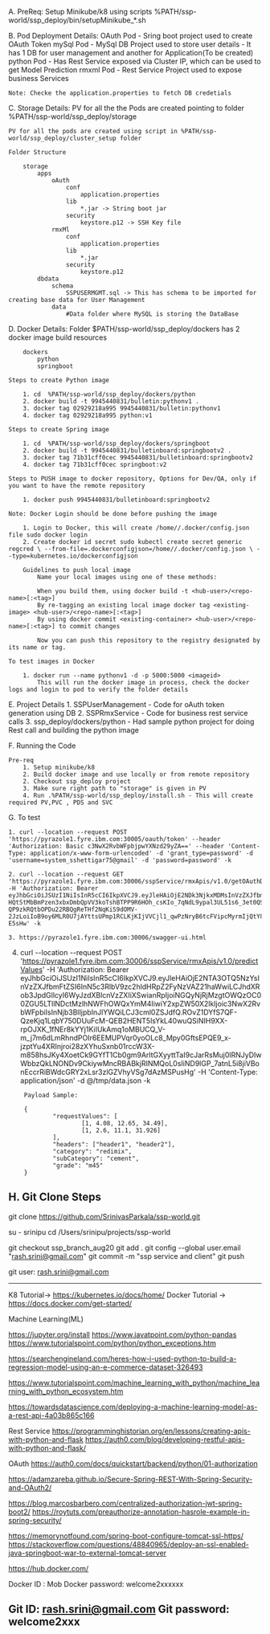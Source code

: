 A. PreReq: 
	Setup Minikube/k8 using scripts %PATH/ssp-world/ssp_deploy/bin/setupMinikube_*.sh
	
B. Pod Deployment Details:
	OAuth Pod - Sring boot project used to create OAuth Token
	mySql Pod - MySql DB Project used to store user details - It has 1 DB for user management and another for Application(To be created)
	python Pod - Has Rest Service exposed via Cluster IP, which can be used to get Model Prediction
	rmxml Pod - Rest Service Project used to expose business Services
	
	Note: Checke the application.properties to fetch DB credetials
	
C. Storage Details:
	PV for all the the Pods are created pointing to folder %PATH/ssp-world/ssp_deploy/storage
	
	PV for all the pods are created using script in %PATH/ssp-world/ssp_deploy/cluster_setup folder
	
	Folder Structure
		
		storage
			apps
				oAuth
					conf
						application.properties
					lib
						*.jar -> String boot jar
					security
						keystore.p12 -> SSH Key file
				rmxMl
					conf
						application.properties
					lib
						*.jar
					security
						keystore.p12
			dbdata
				schema
					SSPUSERMGMT.sql -> This has schema to be imported for creating base data for User Management
				data
					#Data folder where MySQL is storing the DataBase
					
D. Docker Details:
	Folder $PATH/ssp-world/ssp_deploy/dockers has 2 docker image build resources
		
		dockers
			python
			springboot	
		
	Steps to create Python image
	
		1. cd  %PATH/ssp-world/ssp_deploy/dockers/python
		2. docker build -t 9945440831/bulletin:pythonv1 .
		3. docker tag 02929218a995 9945440831/bulletin:pythonv1
		4. docker tag 02929218a995 python:v1
		
	Steps to create Spring image
	
		1. cd  %PATH/ssp-world/ssp_deploy/dockers/springboot
		2. docker build -t 9945440831/bulletinboard:springbootv2 .
		3. docker tag 71b31cff0cec 9945440831/bulletinboard:springbootv2
		4. docker tag 71b31cff0cec springboot:v2
		
	Steps to PUSH image to docker repository, Options for Dev/QA, only if you want to have the remote repository
	
		1. docker push 9945440831/bulletinboard:springbootv2
		
	Note: Docker Login should be done before pushing the image
	
		1. Login to Docker, this will create /home//.docker/config.json file sudo docker login
		2. Create docker id secret sudo kubectl create secret generic regcred \ --from-file=.dockerconfigjson=/home//.docker/config.json \ --type=kubernetes.io/dockerconfigjson
		
		Guidelines to push local image
			Name your local images using one of these methods:

		    When you build them, using docker build -t <hub-user>/<repo-name>[:<tag>]
		    By re-tagging an existing local image docker tag <existing-image> <hub-user>/<repo-name>[:<tag>]
		    By using docker commit <existing-container> <hub-user>/<repo-name>[:<tag>] to commit changes

			Now you can push this repository to the registry designated by its name or tag.
	
	To test images in Docker
	
		1. docker run --name pythonv1 -d -p 5000:5000 <imageid>
			This will run the docker image in process, check the docker logs and login to pod to verify the folder details
				
E. Project Details
	1. SSPUserManagement - Code for oAuth token generation using DB
	2. SSPRmxService - Code for business rest service calls
	3. ssp_deploy/dockers/python - Had sample python project for doing Rest call and building the python image
	
F. Running the Code
	
	Pre-req
		1. Setup minikube/k8
		2. Build docker image and use locally or from remote repository
		2. Checkout ssp_deploy project
		3. Make sure right path to "storage" is given in PV 
		4. Run .%PATH/ssp-world/ssp_deploy/install.sh - This will create required PV,PVC , PDS and SVC

G. To test

	1. curl --location --request POST 'https://pyrazole1.fyre.ibm.com:30005/oauth/token' --header 'Authorization: Basic c3NwX2RvbWFpbjpwYXNzd29yZA==' --header 'Content-Type: application/x-www-form-urlencoded' -d 'grant_type=password' -d 'username=system_sshettigar75@gmail' -d 'password=password' -k
	
	2. curl --location --request GET 'https://pyrazole1.fyre.ibm.com:30006/sspService/rmxApis/v1.0/getOAuthDetails' -H 'Authorization: Bearer eyJhbGciOiJSUzI1NiIsInR5cCI6IkpXVCJ9.eyJleHAiOjE2NDk3NjkxMDMsInVzZXJfbmFtZSI6InN5c3RlbV9zc2hldHRpZ2FyNzVAZ21haWwiLCJhdXRob3JpdGllcyI6WyJzdXBlcnVzZXIiXSwianRpIjoiZTJiYzk3ZjktMTVmOS00OWUwLTkxNTMtNWRhODZmMTJlNzJiIiwiY2xpZW50X2lkIjoic3NwX2RvbWFpbiIsInNjb3BlIjpbInJlYWQiLCJ3cml0ZSJdfQ.h6Q36IZHPZzcoSDp0dMLIoK-HQtStMbBmPzen3xbxDmbQpVV3koTshBTPP9R6HOh_csKIo_7qNdL9ypal3UL51s6_3et0QSD9gE_25CRUecrvc_axAJIfvS1UkD6SAAOLrrXhXf-QP9zkRQtbOPDu22RBQgReTHf2NqKiS9dOMV-2JzLoiIoB9oy6MLR0U7jAYttsUPmp1RCLKjKIjVVCjl1_qwPzNryB6tcFVipcMyrmIjQtY8TFePY0RZGuiY9MIXtXRUybqYGPt7ltIoV7KGksfJSpn8lbG1xnmEHr5KvZZSsT3200WlRZnbJtFUXhjcE5nT1qfeipifv-E5sHw' -k
	
	3. https://pyrazole1.fyre.ibm.com:30006/swagger-ui.html 

4. curl --location --request POST 'https://pyrazole1.fyre.ibm.com:30006/sspService/rmxApis/v1.0/predictValues' -H 'Authorization: Bearer eyJhbGciOiJSUzI1NiIsInR5cCI6IkpXVCJ9.eyJleHAiOjE2NTA3OTQ5NzYsInVzZXJfbmFtZSI6InN5c3RlbV9zc2hldHRpZ2FyNzVAZ21haWwiLCJhdXRob3JpdGllcyI6WyJzdXBlcnVzZXIiXSwianRpIjoiNGQyNjRjMzgtOWQzOC00ZGU5LTllNDctMzlhNWFhOWQxYmM4IiwiY2xpZW50X2lkIjoic3NwX2RvbWFpbiIsInNjb3BlIjpbInJlYWQiLCJ3cml0ZSJdfQ.ROvZ1DYfS7QF-QzeKjq1LqbY750DUuFcM-QEB2HENT5lsYkL40wuQSiNIH9XX-rpOJXK_1fNEr8kYYj1KiIUkAmq1oMBUCQ_V-m_j7m6dLmRhndPOIr6EEMUPVqr0yoOLc8_Mpy0GftsEPQE9_x-jzptYu4XRInjroi28zXYhuSxnb01rccW3X-m858hsJKy4XoetCk9GYfT1Cb0gm9ArltGXyyttTaI9cJarRsMuj0lRNJyDIwWbbzQkLNONDv9CkiywMncRBABkjRINMQoL0sIiND9lGP_7atnL5i8jiVBonEccrRiBWdcGRY2xLsr3zlGZVhyVSg7dAzMSPusHg' -H 'Content-Type: application/json' -d @/tmp/data.json -k

        Payload Sample:

        {
                "requestValues": [
                        [1, 4.08, 12.65, 34.49],
                        [1, 2.6, 11.1, 31.926]
                ],
                "headers": ["header1", "header2"],
                "category": "redimix",
                "subCategory": "cement",
                "grade": "m45"
        }


H. Git Clone Steps
------------------
git clone https://github.com/SrinivasParkala/ssp-world.git

su - srinipu
cd /Users/srinipu/projects/ssp-world

git checkout ssp_branch_aug20
git add .
git config --global user.email "rash.srini@gmail.com"
git commit -m "ssp service and client"
git push

git user: rash.srini@gmail.com	

-------------------
K8 Tutorial-> https://kubernetes.io/docs/home/
Docker Tutorial -> https://docs.docker.com/get-started/

Machine Learning(ML)

https://jupyter.org/install
https://www.javatpoint.com/python-pandas
https://www.tutorialspoint.com/python/python_exceptions.htm



https://searchengineland.com/heres-how-i-used-python-to-build-a-regression-model-using-an-e-commerce-dataset-326493

https://www.tutorialspoint.com/machine_learning_with_python/machine_learning_with_python_ecosystem.htm

https://towardsdatascience.com/deploying-a-machine-learning-model-as-a-rest-api-4a03b865c166

Rest Service
https://programminghistorian.org/en/lessons/creating-apis-with-python-and-flask
https://auth0.com/blog/developing-restful-apis-with-python-and-flask/

OAuth
https://auth0.com/docs/quickstart/backend/python/01-authorization

https://adamzareba.github.io/Secure-Spring-REST-With-Spring-Security-and-OAuth2/

https://blog.marcosbarbero.com/centralized-authorization-jwt-spring-boot2/
https://roytuts.com/preauthorize-annotation-hasrole-example-in-spring-security/

https://memorynotfound.com/spring-boot-configure-tomcat-ssl-https/
https://stackoverflow.com/questions/48840965/deploy-an-ssl-enabled-java-springboot-war-to-external-tomcat-server

https://hub.docker.com/

Docker ID : Mob
Docker password: welcome2xxxxxx

Git ID: rash.srini@gmail.com
Git password: welcome2xxx
-------------------
